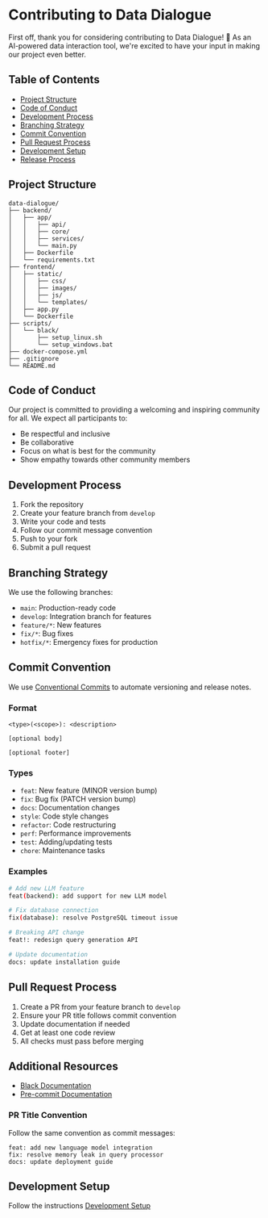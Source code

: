 # Contributing to Data Dialogue

First off, thank you for considering contributing to Data Dialogue! 🎉 As an AI-powered data interaction tool, we're excited to have your input in making our project even better.

## Table of Contents
- [Project Structure](#Project-Structure)
- [Code of Conduct](#code-of-conduct)
- [Development Process](#development-process)
- [Branching Strategy](#branching-strategy)
- [Commit Convention](#commit-convention)
- [Pull Request Process](#pull-request-process)
- [Development Setup](#development-setup)
- [Release Process](#release-process)

## Project Structure

```
data-dialogue/
├── backend/
│   ├── app/
│   │   ├── api/
│   │   ├── core/
│   │   ├── services/
│   │   └── main.py
│   ├── Dockerfile
│   └── requirements.txt
├── frontend/
│   ├── static/
│   │   ├── css/
│   │   ├── images/
│   │   ├── js/
│   │   └── templates/
│   ├── app.py
│   └── Dockerfile
├── scripts/
│   └── black/
│       ├── setup_linux.sh
│       └── setup_windows.bat
├── docker-compose.yml
├── .gitignore
└── README.md
```

## Code of Conduct

Our project is committed to providing a welcoming and inspiring community for all. We expect all participants to:
- Be respectful and inclusive
- Be collaborative
- Focus on what is best for the community
- Show empathy towards other community members

## Development Process

1. Fork the repository
2. Create your feature branch from `develop`
3. Write your code and tests
4. Follow our commit message convention
5. Push to your fork
6. Submit a pull request

## Branching Strategy

We use the following branches:
- `main`: Production-ready code
- `develop`: Integration branch for features
- `feature/*`: New features
- `fix/*`: Bug fixes
- `hotfix/*`: Emergency fixes for production

## Commit Convention

We use [Conventional Commits](https://www.conventionalcommits.org/) to automate versioning and release notes.

### Format
```
<type>(<scope>): <description>

[optional body]

[optional footer]
```

### Types
- `feat`: New feature (MINOR version bump)
- `fix`: Bug fix (PATCH version bump)
- `docs`: Documentation changes
- `style`: Code style changes
- `refactor`: Code restructuring
- `perf`: Performance improvements
- `test`: Adding/updating tests
- `chore`: Maintenance tasks

### Examples
```bash
# Add new LLM feature
feat(backend): add support for new LLM model

# Fix database connection
fix(database): resolve PostgreSQL timeout issue

# Breaking API change
feat!: redesign query generation API

# Update documentation
docs: update installation guide
```

## Pull Request Process

1. Create a PR from your feature branch to `develop`
2. Ensure your PR title follows commit convention
3. Update documentation if needed
4. Get at least one code review
5. All checks must pass before merging


## Additional Resources

- [Black Documentation](https://black.readthedocs.io/en/stable/)
- [Pre-commit Documentation](https://pre-commit.com/)

### PR Title Convention
Follow the same convention as commit messages:
```
feat: add new language model integration
fix: resolve memory leak in query processor
docs: update deployment guide
```

## Development Setup

Follow the instructions [Development Setup](../development/DEV_SETUP.md)

